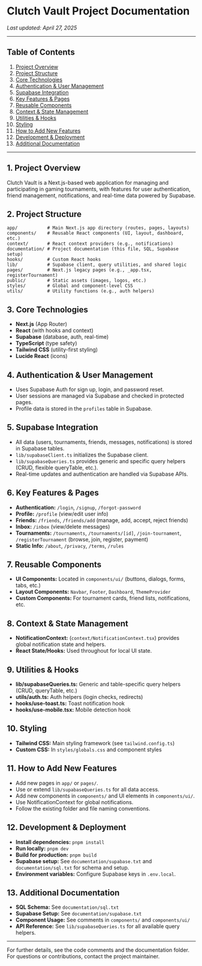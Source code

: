 # Clutch Vault Project Documentation

_Last updated: April 27, 2025_

---

## Table of Contents
1. [Project Overview](#project-overview)
2. [Project Structure](#project-structure)
3. [Core Technologies](#core-technologies)
4. [Authentication & User Management](#authentication--user-management)
5. [Supabase Integration](#supabase-integration)
6. [Key Features & Pages](#key-features--pages)
7. [Reusable Components](#reusable-components)
8. [Context & State Management](#context--state-management)
9. [Utilities & Hooks](#utilities--hooks)
10. [Styling](#styling)
11. [How to Add New Features](#how-to-add-new-features)
12. [Development & Deployment](#development--deployment)
13. [Additional Documentation](#additional-documentation)

---

## 1. Project Overview
Clutch Vault is a Next.js-based web application for managing and participating in gaming tournaments, with features for user authentication, friend management, notifications, and real-time data powered by Supabase.

## 2. Project Structure
```
app/           # Main Next.js app directory (routes, pages, layouts)
components/    # Reusable React components (UI, layout, dashboard, etc.)
context/       # React context providers (e.g., notifications)
documentation/ # Project documentation (this file, SQL, Supabase setup)
hooks/         # Custom React hooks
lib/           # Supabase client, query utilities, and shared logic
pages/         # Next.js legacy pages (e.g., _app.tsx, registerTournament)
public/        # Static assets (images, logos, etc.)
styles/        # Global and component-level CSS
utils/         # Utility functions (e.g., auth helpers)
```

## 3. Core Technologies
- **Next.js** (App Router)
- **React** (with hooks and context)
- **Supabase** (database, auth, real-time)
- **TypeScript** (type safety)
- **Tailwind CSS** (utility-first styling)
- **Lucide React** (icons)

## 4. Authentication & User Management
- Uses Supabase Auth for sign up, login, and password reset.
- User sessions are managed via Supabase and checked in protected pages.
- Profile data is stored in the `profiles` table in Supabase.

## 5. Supabase Integration
- All data (users, tournaments, friends, messages, notifications) is stored in Supabase tables.
- `lib/supabaseClient.ts` initializes the Supabase client.
- `lib/supabaseQueries.ts` provides generic and specific query helpers (CRUD, flexible queryTable, etc.).
- Real-time updates and authentication are handled via Supabase APIs.

## 6. Key Features & Pages
- **Authentication:** `/login`, `/signup`, `/forgot-password`
- **Profile:** `/profile` (view/edit user info)
- **Friends:** `/friends`, `/friends/add` (manage, add, accept, reject friends)
- **Inbox:** `/inbox` (view/delete messages)
- **Tournaments:** `/tournaments`, `/tournaments/[id]`, `/join-tournament`, `/registerTournament` (browse, join, register, payment)
- **Static Info:** `/about`, `/privacy`, `/terms`, `/rules`

## 7. Reusable Components
- **UI Components:** Located in `components/ui/` (buttons, dialogs, forms, tabs, etc.)
- **Layout Components:** `Navbar`, `Footer`, `Dashboard`, `ThemeProvider`
- **Custom Components:** For tournament cards, friend lists, notifications, etc.

## 8. Context & State Management
- **NotificationContext:** (`context/NotificationContext.tsx`) provides global notification state and helpers.
- **React State/Hooks:** Used throughout for local UI state.

## 9. Utilities & Hooks
- **lib/supabaseQueries.ts:** Generic and table-specific query helpers (CRUD, queryTable, etc.)
- **utils/auth.ts:** Auth helpers (login checks, redirects)
- **hooks/use-toast.ts:** Toast notification hook
- **hooks/use-mobile.tsx:** Mobile detection hook

## 10. Styling
- **Tailwind CSS:** Main styling framework (see `tailwind.config.ts`)
- **Custom CSS:** In `styles/globals.css` and component styles

## 11. How to Add New Features
- Add new pages in `app/` or `pages/`.
- Use or extend `lib/supabaseQueries.ts` for all data access.
- Add new components in `components/` and UI elements in `components/ui/`.
- Use NotificationContext for global notifications.
- Follow the existing folder and file naming conventions.

## 12. Development & Deployment
- **Install dependencies:** `pnpm install`
- **Run locally:** `pnpm dev`
- **Build for production:** `pnpm build`
- **Supabase setup:** See `documentation/supabase.txt` and `documentation/sql.txt` for schema and setup.
- **Environment variables:** Configure Supabase keys in `.env.local`.

## 13. Additional Documentation
- **SQL Schema:** See `documentation/sql.txt`
- **Supabase Setup:** See `documentation/supabase.txt`
- **Component Usage:** See comments in `components/` and `components/ui/`
- **API Reference:** See `lib/supabaseQueries.ts` for all available query helpers.

---

For further details, see the code comments and the documentation folder. For questions or contributions, contact the project maintainer.
